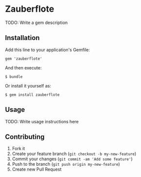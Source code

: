 # Zauberflote

TODO: Write a gem description

## Installation

Add this line to your application's Gemfile:

    gem 'zauberflote'

And then execute:

    $ bundle

Or install it yourself as:

    $ gem install zauberflote

## Usage

TODO: Write usage instructions here

## Contributing

1. Fork it
2. Create your feature branch (`git checkout -b my-new-feature`)
3. Commit your changes (`git commit -am 'Add some feature'`)
4. Push to the branch (`git push origin my-new-feature`)
5. Create new Pull Request
